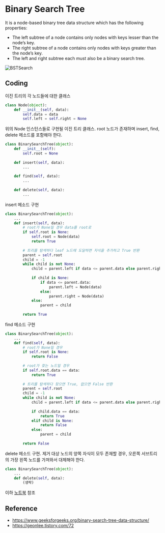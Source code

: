 # Binary Search Tree 
It is a node-based binary tree data structure which has the following properties:
- The left subtree of a node contains only nodes with keys lesser than the node’s key.
- The right subtree of a node contains only nodes with keys greater than the node’s key.
- The left and right subtree each must also be a binary search tree.

![BSTSearch](img/BSTSearch.png)

## Coding

이진 트리의 각 노드들에 대한 클래스
```Python
class Node(object):
    def __init__(self, data):
        self.data = data
        self.left = self.right = None
```

위의 Node 인스턴스들로 구현될 이진 트리 클래스. root 노드가 존재하며 insert, find, delete 메소드를 포함해야 한다.
```Python
class BinarySearchTree(object):
    def __init__(self):
        self.root = None
        
    def insert(self, data):
        ...
        
    def find(self, data):
        ...
        
    def delete(self, data):
        ...
```

insert 메소드 구현
```Python
class BinarySearchTree(object):
    ...
    def insert(self, data):        
        # root가 None일 경우 data를 root로
        if self.root is None:
            self.root = Node(data)
            return True
        
        # 트리를 탐색하다 leaf 노드에 도달하면 자식을 추가하고 True 반환
        parent = self.root
        child = -1
        while child is not None:
            child = parent.left if data <= parent.data else parent.right
            
            if child is None:
                if data <= parent.data:
                    parent.left = Node(data)
                else:
                    parent.right = Node(data)
            else:
                parent = child
                
        return True
```

find 메소드 구현
```Python
class BinarySearchTree(object):
    ...
    def find(self, data):
        # root가 None일 경우
        if self.root is None:
            return False
        
        # root가 찾는 노드일 경우
        if self.root.data == data:
            return True
        
        # 트리를 탐색하다 찾으면 True, 없으면 False 반환
        parent = self.root
        child = -1
        while child is not None:
            child = parent.left if data <= parent.data else parent.right
            
            if child.data == data:
                return True
            elif child is None:
                return False
            else:
                parent = child
                
        return False
```

delete 메소드 구현. 제거 대상 노드의 양쪽 자식이 모두 존재할 경우, 오른쪽 서브트리의 가장 왼쪽 노드를 가져와서 대체해야 한다.
```Python
class BinarySearchTree(object):
    ...
    def delete(self, data):
        (생략)
```

이하 [노트북](bst.ipynb) 참조

## Reference
- https://www.geeksforgeeks.org/binary-search-tree-data-structure/
- https://geonlee.tistory.com/72
